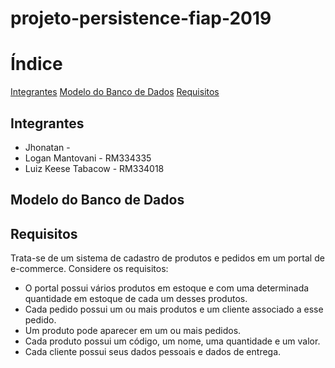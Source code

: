 # projeto-persistence-fiap-2019

# Índice

[Integrantes](#integrantes)
[Modelo do Banco de Dados](#modelo-do-banco-de-dados)
[Requisitos](#requisitos)

## Integrantes

* Jhonatan - 
* Logan Mantovani - RM334335
* Luiz Keese Tabacow - RM334018

## Modelo do Banco de Dados


## Requisitos

Trata-se de um sistema de cadastro de produtos e pedidos em um portal de e-commerce. Considere os requisitos: 
* O portal possui vários produtos em estoque e com uma determinada quantidade em estoque de cada um desses produtos.
*  Cada pedido possui um ou mais produtos e um cliente associado a esse pedido.
*  Um produto pode aparecer em um ou mais pedidos.
*  Cada produto possui um código, um nome, uma quantidade e um valor.
*  Cada cliente possui seus dados pessoais e dados de entrega.

